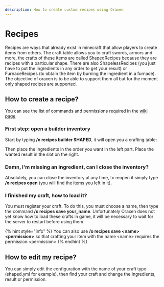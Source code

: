 ```yaml
---
description: How to create custom recipes using Oraxen
---
```


# Recipes

Recipes are ways that already exist in minecraft that allow players to create items from others. The craft table allows you to craft swords, armors and more, the crafts of these items are called ShapedRecipes because they are recipes with a particular shape. There are also ShapelessRecipes \(you just have to put the ingredients in any order to get your result\) or FurnaceRecipes \(to obtain the item by burning the ingredient in a furnace\). The objective of oraxen is to be able to support them all but for the moment only shaped recipes are supported.

## How to create a recipe?

You can see the list of commands and permissions required in the [wiki page](commands.md#create-recipes).

### First step: open a builder inventory

Start by typing **/o recipes builder SHAPED**, it will open you a crafting table:

Then place the ingredients in the order you want in the left part. Place the wanted result in the slot on the right.

### Damn, I'm missing an ingredient, can I close the inventory?

Absolutely, you can close the inventory at any time, to reopen it simply type **/o recipes open** \(you will find the items you left in it\).

### I finished my craft, how to load it?

You must register your craft. To do this, you must choose a name, then type the command **/o recipes save your\_name**. Unfortunately Oraxen does not yet know how to load these crafts in game, it will be necessary to wait for the server to restart before using them.

{% hint style="info" %}
You can also use **/o recipes save &lt;name&gt; &lt;permission&gt;** so that crafting your item with the name &lt;name&gt; requires the permission &lt;permission&gt;
{% endhint %}

## How to edit my recipe?

You can simply edit the configuration with the name of your craft type \(shaped.yml for example\), then find your craft and change the ingredients, result or permission.

